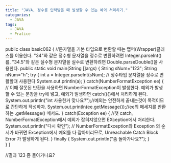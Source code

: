 ```yaml
---
title: "JAVA, 정수를 입력받을 때 발생할 수 있는 예외 처리하기."
categories:
  - JAVA
tags:
  - JAVA
  - Pratice
---
```


public class basic062 {
	//문자열을 기본 타입으로 변환할 때는 랩퍼(Wrapper)클래스를 이용한다. "34"와 같은 정수형 문자열을 정수로 변환하려면 Integer.parseInt()를, "34.5"와 같은 실수형 문자열을 실수로 변환하려면 Double.parseDouble()을 사용한다.
	public static void main(String []args) {
		String sNum="123";
		String nNum="h";
		try {
			int a = Integer.parseInt(sNum); // 정수타입 문자열을 정수로 변활할떄 사용한다
			System.out.println(a);
		}
		catch(NumberFormatException ee) { // 이때 잘못된 뱐환을 사용하면 NumberFormatException이 발생한다. 예외가 발생할 수 있는 문장을 try에 넣고, 예외가 발생하면 catch(){}에서 처리하게 된다.
			System.out.println("int 사용한거 맞나요?");//예외는 안전하게 끝내는것이 목적이므로 간단하게 작성하자.
			System.out.println(ee.getMessage());//ee의 메세지를 반환하는 .getMessage() 메서드.
		}
		catch(Exception ee) { //첫 catch, NumberFormatException에서 예외가 잡히지않으면 EXception에서 처리한다.
			System.out.println("다시 확인"); // NumberFormatException와 Exception 의 순서가 바뀌면 Exception에서 예외를 다 잡아버리므로, Unreachable Catch Block Error 가 발생하게 된다.
		}
		finally {
			System.out.println("좀 돌아가나요?");
		}		
	}
}

//결과
123
좀 돌아가나요?
